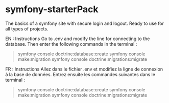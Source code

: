 # symfony-starterPack
The basics of a symfony site with secure login and logout. Ready to use for all types of projects.

EN : Instructions
Go to .env and modify the line for connecting to the database.
Then enter the following commands in the terminal : 
 > symfony console doctrine:database:create
 > symfony console make:migration
 > symfony console doctrine:migrations:migrate  


FR : Instructions
Allez dans le fichier .env et modifiez la ligne de connexion à la base de données.
Entrez ensuite les commandes suivantes dans le terminal : 
 > symfony console doctrine:database:create
 > symfony console make:migration
 > symfony console doctrine:migrations:migrate  

